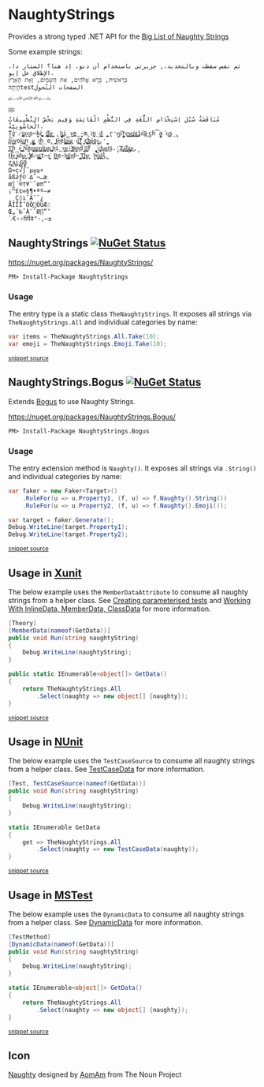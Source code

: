 # NaughtyStrings

Provides a strong typed .NET API for the [Big List of Naughty Strings](https://github.com/minimaxir/big-list-of-naughty-strings)

Some example strings:

```
ثم نفس سقطت وبالتحديد،, جزيرتي باستخدام أن دنو. إذ هنا؟ الستار دا، الإطلاق عل إيو.
בְּרֵאשִׁית, בָּרָא אֱלֹהִים, אֵת הַשָּׁמַיִם, וְאֵת הָאָרֶץ
הָיְתָהtestالصفحات التّحول
﷽
ﷺ
مُنَاقَشَةُ سُبُلِ اِسْتِخْدَامِ اللُّغَةِ فِي النُّظُمِ الْقَائِمَةِ وَفِيم يَخُصَّ التَّطْبِيقَاتُ الْحاسُوبِيَّةُ، 
Ṱ̺̺̕o͞ ̷i̲̬͇̪͙n̝̗͕v̟̜̘̦͟o̶̙̰̠kè͚̮̺̪̹̱̤ ̖t̝͕̳̣̻̪͞h̼͓̲̦̳̘̲e͇̣̰̦̬͎ ̢̼̻̱̘h͚͎͙̜̣̲ͅi̦̲̣̰̤v̻͍e̺̭̳̪̰-m̢iͅn̖̺̞̲̯̰d̵̼̟͙̩̼̘̳ ̞̥̱̳̭r̛̗̘e͙p͠r̼̞̻̭̗e̺̠̣͟s̘͇̳͍̝͉e͉̥̯̞̲͚̬͜ǹ̬͎͎̟̖͇̤t͍̬̤͓̼̭͘ͅi̪̱n͠g̴͉ ͏͉ͅc̬̟h͡a̫̻̯͘o̫̟̖͍̙̝͉s̗̦̲.̨̹͈̣
̡͓̞ͅI̗̘̦͝n͇͇͙v̮̫ok̲̫̙͈i̖͙̭̹̠̞n̡̻̮̣̺g̲͈͙̭͙̬͎ ̰t͔̦h̞̲e̢̤ ͍̬̲͖f̴̘͕̣è͖ẹ̥̩l͖͔͚i͓͚̦͠n͖͍̗͓̳̮g͍ ̨o͚̪͡f̘̣̬ ̖̘͖̟͙̮c҉͔̫͖͓͇͖ͅh̵̤̣͚͔á̗̼͕ͅo̼̣̥s̱͈̺̖̦̻͢.̛̖̞̠̫̰
̗̺͖̹̯͓Ṯ̤͍̥͇͈h̲́e͏͓̼̗̙̼̣͔ ͇̜̱̠͓͍ͅN͕͠e̗̱z̘̝̜̺͙p̤̺̹͍̯͚e̠̻̠͜r̨̤͍̺̖͔̖̖d̠̟̭̬̝͟i̦͖̩͓͔̤a̠̗̬͉̙n͚͜ ̻̞̰͚ͅh̵͉i̳̞v̢͇ḙ͎͟-҉̭̩̼͔m̤̭̫i͕͇̝̦n̗͙ḍ̟ ̯̲͕͞ǫ̟̯̰̲͙̻̝f ̪̰̰̗̖̭̘͘c̦͍̲̞͍̩̙ḥ͚a̮͎̟̙͜ơ̩̹͎s̤.̝̝ ҉Z̡̖̜͖̰̣͉̜a͖̰͙̬͡l̲̫̳͍̩g̡̟̼̱͚̞̬ͅo̗͜.̟
̦H̬̤̗̤͝e͜ ̜̥̝̻͍̟́w̕h̖̯͓o̝͙̖͎̱̮ ҉̺̙̞̟͈W̷̼̭a̺̪͍į͈͕̭͙̯̜t̶̼̮s̘͙͖̕ ̠̫̠B̻͍͙͉̳ͅe̵h̵̬͇̫͙i̹͓̳̳̮͎̫̕n͟d̴̪̜̖ ̰͉̩͇͙̲͞ͅT͖̼͓̪͢h͏͓̮̻e̬̝̟ͅ ̤̹̝W͙̞̝͔͇͝ͅa͏͓͔̹̼̣l̴͔̰̤̟͔ḽ̫.͕
Z̮̞̠͙͔ͅḀ̗̞͈̻̗Ḷ͙͎̯̹̞͓G̻O̭̗̮
Ω≈ç√∫˜µ≤≥÷
åß∂ƒ©˙∆˚¬…æ
œ∑´®†¥¨ˆøπ“‘
¡™£¢∞§¶•ªº–≠
¸˛Ç◊ı˜Â¯˘¿
ÅÍÎÏ˝ÓÔÒÚÆ☃
Œ„´‰ˇÁ¨ˆØ∏”’
`⁄€‹›ﬁﬂ‡°·‚—±
```


## NaughtyStrings  [![NuGet Status](http://img.shields.io/nuget/v/NaughtyStrings.svg?style=flat)](https://www.nuget.org/packages/NaughtyStrings/)

https://nuget.org/packages/NaughtyStrings/

    PM> Install-Package NaughtyStrings


### Usage

The entry type is a static class `TheNaughtyStrings`. It exposes all strings via `TheNaughtyStrings.All` and individual categories by name:

<!-- snippet: usage -->
```cs
var items = TheNaughtyStrings.All.Take(10);
var emoji = TheNaughtyStrings.Emoji.Take(10);
```
<sup>[snippet source](/src/Tests/Usage.cs#L10-L15)</sup>
<!-- endsnippet -->


## NaughtyStrings.Bogus [![NuGet Status](http://img.shields.io/nuget/v/NaughtyStrings.Bogus.svg?style=flat)](https://www.nuget.org/packages/NaughtyStrings.Bogus/)

Extends [Bogus](https://github.com/bchavez/Bogus) to use Naughty Strings.

https://nuget.org/packages/NaughtyStrings.Bogus/

    PM> Install-Package NaughtyStrings.Bogus


### Usage


The entry extension method is `Naughty()`. It exposes all strings via `.String()` and individual categories by name:

<!-- snippet: bogususage -->
```cs
var faker = new Faker<Target>()
    .RuleFor(u => u.Property1, (f, u) => f.Naughty().String())
    .RuleFor(u => u.Property2, (f, u) => f.Naughty().Emoji());

var target = faker.Generate();
Debug.WriteLine(target.Property1);
Debug.WriteLine(target.Property2);
```
<sup>[snippet source](/src/Tests/Usage.cs#L16-L26)</sup>
<!-- endsnippet -->


## Usage in [Xunit](https://xunit.github.io/)

The below example uses the `MemberDataAttribute` to consume all naughty strings from a helper class. See [Creating parameterised tests](https://andrewlock.net/creating-parameterised-tests-in-xunit-with-inlinedata-classdata-and-memberdata/#loadingdatafromapropertyormethodonadifferentclass) and [Working With InlineData, MemberData, ClassData](http://hamidmosalla.com/2017/02/25/xunit-theory-working-with-inlinedata-memberdata-classdata/) for more information.

<!-- snippet: xUnitUsage -->
```cs
[Theory]
[MemberData(nameof(GetData))]
public void Run(string naughtyString)
{
    Debug.WriteLine(naughtyString);
}

public static IEnumerable<object[]> GetData()
{
    return TheNaughtyStrings.All
        .Select(naughty => new object[] {naughty});
}
```
<sup>[snippet source](/src/Tests/XunitUsage.cs#L9-L22)</sup>
<!-- endsnippet -->


## Usage in [NUnit](http://nunit.org/)

The below example uses the `TestCaseSource` to consume all naughty strings from a helper class. See [TestCaseData](https://github.com/nunit/docs/wiki/TestCaseData) for more information.

<!-- snippet: NUnitUsage -->
```cs
[Test, TestCaseSource(nameof(GetData))]
public void Run(string naughtyString)
{
    Debug.WriteLine(naughtyString);
}

static IEnumerable GetData
{
    get => TheNaughtyStrings.All
        .Select(naughty => new TestCaseData(naughty));
}
```
<sup>[snippet source](/src/Tests/NUnitUsage.cs#L10-L24)</sup>
<!-- endsnippet -->


## Usage in [MSTest](https://en.wikipedia.org/wiki/Visual_Studio_Unit_Testing_Framework)

The below example uses the `DynamicData` to consume all naughty strings from a helper class. See [DynamicData](https://www.meziantou.net/2018/02/05/mstest-v2-data-tests) for more information.

<!-- snippet: MsTestUsage -->
```cs
[TestMethod]
[DynamicData(nameof(GetData))]
public void Run(string naughtyString)
{
    Debug.WriteLine(naughtyString);
}

static IEnumerable<object[]> GetData()
{
    return TheNaughtyStrings.All
        .Select(naughty => new object[] {naughty});
}
```
<sup>[snippet source](/src/Tests/MsTestUsage.cs#L10-L23)</sup>
<!-- endsnippet -->


## Icon

<a href="https://thenounproject.com/term/naughty/1777956/" target="_blank">Naughty</a> designed by <a href="https://thenounproject.com/AomAm/" target="_blank">AomAm</a> from The Noun Project
